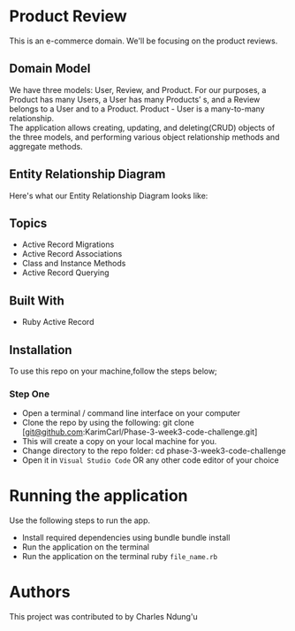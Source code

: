 # Product Review
 This is an e-commerce domain. We'll be focusing on the product reviews.

## Domain Model
We have three models: User, Review, and Product.
For our purposes, a Product has many Users, a User has many Products’ s, and a Review belongs to a User and to a Product.
Product - User is a many-to-many relationship.
<br>
The application allows creating, updating, and deleting(CRUD) objects of the three models, and performing various object relationship methods and aggregate methods.
## Entity Relationship Diagram
Here's what our Entity Relationship Diagram looks like:

## Topics
* Active Record Migrations
* Active Record Associations
* Class and Instance Methods
* Active Record Querying

## Built With
* Ruby Active Record

## Installation
To use this repo on your machine,follow the steps below;

### Step One
- Open a terminal / command line interface on your computer
- Clone the repo by using the following:
        git clone [git@github.com:KarimCarl/Phase-3-week3-code-challenge.git]
- This will create a copy on your local machine for you.
- Change directory to the repo folder:
        cd phase-3-week3-code-challenge
- Open it in ``Visual Studio Code`` OR any other code editor of your choice
        

# Running the application
Use the following steps to run the app.
- Install required dependencies using bundle
      bundle install
- Run the application on the terminal
-  Run the application on the terminal
      ruby `file_name.rb`

# Authors
This project was contributed to by Charles Ndung'u